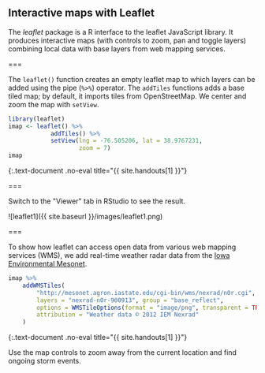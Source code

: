 ---
---

## Interactive maps with Leaflet

The *leaflet* package is a R interface to the leaflet JavaScript library. It produces interactive maps (with controls to zoom, pan and toggle layers) combining local data with base layers from web mapping services.

===

The `leaflet()` function creates an empty leaflet map to which layers can be added using the pipe (`%>%`) operator. The `addTiles` functions adds a base tiled map; by default, it imports tiles from OpenStreetMap. We center and zoom the map with `setView`. 



~~~r
library(leaflet)
imap <- leaflet() %>%
            addTiles() %>%
            setView(lng = -76.505206, lat = 38.9767231, 
                    zoom = 7)
imap
~~~
{:.text-document .no-eval title="{{ site.handouts[1] }}"}


===

Switch to the "Viewer" tab in RStudio to see the result.

![leaflet1]({{ site.baseurl }}/images/leaflet1.png)

===

To show how leaflet can access open data from various web mapping services (WMS), we add real-time weather radar data from the [Iowa Environmental Mesonet](https://mesonet.agron.iastate.edu/ogc/).



~~~r
imap %>%
    addWMSTiles(
        "http://mesonet.agron.iastate.edu/cgi-bin/wms/nexrad/n0r.cgi",
        layers = "nexrad-n0r-900913", group = "base_reflect",
        options = WMSTileOptions(format = "image/png", transparent = TRUE),
        attribution = "Weather data © 2012 IEM Nexrad"
    )
~~~
{:.text-document .no-eval title="{{ site.handouts[1] }}"}


Use the map controls to zoom away from the current location and find ongoing storm events.

